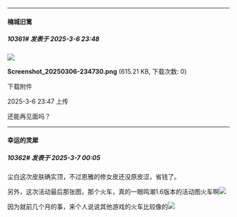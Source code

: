 ﻿
*****

####  楠城旧篱  
##### 10361#       发表于 2025-3-6 23:48

<img src="https://img.saraba1st.com/forum/202503/06/234751wxsh5zszs9kujaw2.png" referrerpolicy="no-referrer">

<strong>Screenshot_20250306-234730.png</strong> (615.21 KB, 下载次数: 0)

下载附件

2025-3-6 23:47 上传

还能再见面吗？


*****

####  幸运的灵犀  
##### 10362#       发表于 2025-3-7 00:05

尘白这次皮肤确实顶，不过恩雅的修女皮还没原皮涩，省钱了。

另外，这次活动最后那张图，那个火车，真的一眼鸣潮1.6版本的活动图火车啊<img src="https://static.saraba1st.com/image/smiley/face2017/112.png" referrerpolicy="no-referrer">

因为就前几个月的事，来个人说说其他游戏的火车比较像的<img src="https://static.saraba1st.com/image/smiley/face2017/125.png" referrerpolicy="no-referrer">

